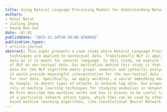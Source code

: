 ```yaml
---
title: Using Natural Language Processing Models for Understanding Network Anomalies
authors:
- Ketul Barot
- Jialing Zhang
- Seung Woo Son
date: -01-01
publishDate: '2023-11-24T10:39:00.870944Z'
publication_types:
- article-journal
abstract: This paper presents a case study where Natural Language Processing (NLP)
  techniques are applied to nontextual data. Traditionally NLP is applied to text
  data as it is meant for natural language. In this study, we explore the effects
  of NLP on non-textual data. Our motivation behind this study is that if the training
  data for the NLP algorithm meets proper semantic and syntactic analysis of the algorithm,
  it would provide meaningful interpretation for the non-textual data just as it works
  for text data. Speciﬁcally, we apply word2vec, a neural embedding model developed
  by Google, to detect types of attacks in network log data. Our proposed mechanisms
  rely on machine learning techniques for studying anomalies in network log data.
  We ﬁrst describe how word2vec works and how it proves to be useful to ﬁnd the semantic
  of a particular network attack types, which then can be used by other classiﬁcation
  based machine learning algorithms, like Convolutional Neural Network (CNN).
---
```

